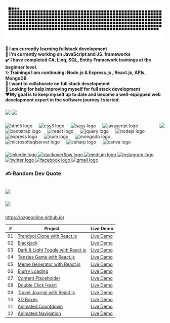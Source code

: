 <picture>
  <source
    media="(prefers-color-scheme: dark)"
    srcset="https://raw.githubusercontent.com/platane/snk/output/github-contribution-grid-snake-dark.svg"
  />
  <source
    media="(prefers-color-scheme: light)"
    srcset="https://raw.githubusercontent.com/platane/snk/output/github-contribution-grid-snake.svg"
  />
  <img
    alt="github contribution grid snake animation"
    src="https://raw.githubusercontent.com/platane/snk/output/github-contribution-grid-snake.svg"
  />
</picture>


<h4 align="left">🌱 I am currently learning fullstack development<br>🔭 I'm currently working on JavaScript and JS. frameworks<br>✔️ I have completed C#, Linq, SQL, Entity Framework trainings at the beginner level.<br>✨ Trainings I am continuing: Node.js & Express.js , React.js, APIs, MongoDB<br>👯 I want to collaborate on full stack development<br>🤝 Looking for help improving myself for full stack development<br>❤️My goal is to keep myself up to date and become a well-equipped web development expert in the software journey I started.</h4>

###

 ![](https://github-readme-stats.vercel.app/api/top-langs/?username=ozgeonline&theme=dark&hide_border=false&include_all_commits=false&count_private=false&layout=compact)
 ![](https://github-readme-streak-stats.herokuapp.com/?user=ozgeonline&theme=dark&hide_border=false)<br/>


###

<img align="right" height="100" src="https://i.imgflip.com/65efzo.gif"  />

###

<div align="left">
  <img src="https://cdn.jsdelivr.net/gh/devicons/devicon/icons/html5/html5-original.svg" height="30" alt="html5 logo"  />
  <img width="13" />
  <img src="https://cdn.jsdelivr.net/gh/devicons/devicon/icons/css3/css3-original.svg" height="30" alt="css3 logo"  />
  <img width="13" />
  <img src="https://cdn.jsdelivr.net/gh/devicons/devicon/icons/sass/sass-original.svg" height="30" alt="sass logo"  />
  <img width="13" />
  <img src="https://cdn.jsdelivr.net/gh/devicons/devicon/icons/javascript/javascript-original.svg" height="30" alt="javascript logo"  />
  <img width="13" />
  <img src="https://cdn.jsdelivr.net/gh/devicons/devicon/icons/bootstrap/bootstrap-original.svg" height="30" alt="bootstrap logo"  />
  <img width="13" />
  <img src="https://cdn.jsdelivr.net/gh/devicons/devicon/icons/react/react-original.svg" height="30" alt="react logo"  />
  <img width="13" />
  <img src="https://cdn.jsdelivr.net/gh/devicons/devicon/icons/jquery/jquery-original.svg" height="30" alt="jquery logo"  />
  <img width="13" />
  <img src="https://cdn.jsdelivr.net/gh/devicons/devicon/icons/nodejs/nodejs-original.svg" height="30" alt="nodejs logo"  />
  <img width="13" />
  <img src="https://cdn.jsdelivr.net/gh/devicons/devicon/icons/express/express-original.svg" height="30" alt="express logo"  />
  <img width="13" />
  <img src="https://cdn.jsdelivr.net/gh/devicons/devicon/icons/npm/npm-original-wordmark.svg" height="30" alt="npm logo"  />
  <img width="13" />
  <img src="https://cdn.jsdelivr.net/gh/devicons/devicon/icons/mongodb/mongodb-original.svg" height="30" alt="mongodb logo"  />
  <img width="13" />
  <img src="https://cdn.jsdelivr.net/gh/devicons/devicon/icons/microsoftsqlserver/microsoftsqlserver-plain.svg" height="30" alt="microsoftsqlserver logo"  />
  <img width="13" />
  <img src="https://cdn.jsdelivr.net/gh/devicons/devicon/icons/csharp/csharp-original.svg" height="30" alt="csharp logo"  />
  <img width="13" />
  <img src="https://cdn.jsdelivr.net/gh/devicons/devicon/icons/canva/canva-original.svg" height="30" alt="canva logo"  />
</div>

###

<div align="left">
  <a href="https://www.linkedin.com/in/ozgeonline/" target="_blank">
    <img src="https://raw.githubusercontent.com/maurodesouza/profile-readme-generator/master/src/assets/icons/social/linkedin/default.svg" width="55" height="30" alt="linkedin logo"  />
  </a>
  <a href="https://stackoverflow.com/users/22208441/%c3%96zge-kocaba%c5%9fo%c4%9flu" target="_blank">
    <img src="https://raw.githubusercontent.com/maurodesouza/profile-readme-generator/master/src/assets/icons/social/stackoverflow/default.svg" width="55" height="30" alt="stackoverflow logo"  />
  </a>
  <a href="https://medium.com/@zgeozge" target="_blank">
    <img src="https://raw.githubusercontent.com/maurodesouza/profile-readme-generator/master/src/assets/icons/social/medium/default.svg" width="55" height="30" alt="medium logo"  />
  </a>
  <a href="https://www.instagram.com/ozgeonline0/" target="_blank">
    <img src="https://raw.githubusercontent.com/maurodesouza/profile-readme-generator/master/src/assets/icons/social/instagram/default.svg" width="55" height="30" alt="instagram logo"  />
  </a>
  <a href="https://twitter.com/ozgeonline0" target="_blank">
    <img src="https://raw.githubusercontent.com/maurodesouza/profile-readme-generator/master/src/assets/icons/social/twitter/default.svg" width="55" height="30" alt="twitter logo"  />
  </a>
  <a href="https://www.facebook.com/ozgeonline0o/" target="_blank">
    <img src="https://raw.githubusercontent.com/maurodesouza/profile-readme-generator/master/src/assets/icons/social/facebook/default.svg" width="55" height="30" alt="facebook logo"  />
  </a>
  <a href="nisroc.414@hotmail.com" target="_blank">
    <img src="https://raw.githubusercontent.com/maurodesouza/profile-readme-generator/master/src/assets/icons/social/gmail/default.svg" width="55" height="30" alt="gmail logo"  />
  </a>
</div>


### ✍️ Random Dev Quote
![](https://quotes-github-readme.vercel.app/api?type=horizontal&theme=radical)
---
[![](https://visitcount.itsvg.in/api?id=ozgeonline&icon=0&color=1)](https://visitcount.itsvg.in)

###

https://ozgeonline.github.io/

<table>
  <thead>
    <tr>
      <th>#</th>
      <th class="head">Project</th>
      <th>Live Demo</th>
    </tr>
  </thead>
  <tbody>
    <tr>
      <td>01</td>
      <td><a href="#">Trendyol Clone with React.js</a></td>
      <td><a href="https://ozgeonline.github.io/trendyol-clone/">Live Demo</a></td>
    </tr>
    <tr>
      <td>02</td>
      <td><a href="#">Blackjack</a></td>
      <td><a href="https://ozgeonline.github.io/Blackjack_Game/index.html">Live Demo</a></td>
    </tr>
    <tr>
      <td>03</td>
      <td><a href="#">Dark & Light Toggle with React.js</a></td>
      <td><a href="https://ozgeonline.github.io/my-app/">Live Demo</a></td>
    </tr>
    <tr>
      <td>04</td>
      <td><a href="#">Tenzies Game with React.js</a></td>
      <td><a href="https://ozgeonline.github.io/tenzies-game-react/">Live Demo</a></td>
    </tr>
    <tr>
      <td>05</td>
      <td><a href="#">Meme Generator with React.js</a></td>
      <td><a href="https://ozgeonline.github.io/meme-generator/">Live Demo</a></td>
    </tr>
    <tr>
      <td>06</td>
      <td><a href="#">Blurry Loading</a></td>
      <td><a href="https://ozgeonline.github.io/Blurry-Loading/index.html">Live Demo</a></td>
    </tr>
    <tr>
      <td>07</td>
      <td><a href="#">Content Placeholder</a></td>
      <td><a href="https://ozgeonline.github.io/Content-Placeholder/index.html">Live Demo</a></td>
    </tr>
    <tr>
      <td>08</td>
      <td><a href="#">Double Click Heart</a></td>
      <td><a href="https://ozgeonline.github.io/doubleClick-radioBtn/index.html">Live Demo</a></td>
    </tr>
     <tr>
      <td>09</td>
      <td><a href="#">Travel Journal with React.js</a></td>
      <td><a href="https://ozgeonline.github.io/travel-journal/">Live Demo</a></td>
    </tr>
    <tr>
      <td>10</td>
      <td><a href="#">3D Boxes</a></td>
      <td><a href="https://ozgeonline.github.io/3d-boxes-background/index.html">Live Demo</a></td>
    </tr>
     <tr>
      <td>11</td>
      <td><a href="#">Animated Countdown</a></td>
      <td><a href="https://ozgeonline.github.io/Animated-Countdown/index.html">Live Demo</a></td>
    </tr>
    <tr>
      <td>12</td>
      <td><a href="#">Animated Navigation</a></td>
      <td><a href="https://ozgeonline.github.io/Animated-Navigation/index.html">Live Demo</a></td>
    </tr>
  </tbody>
</table>




